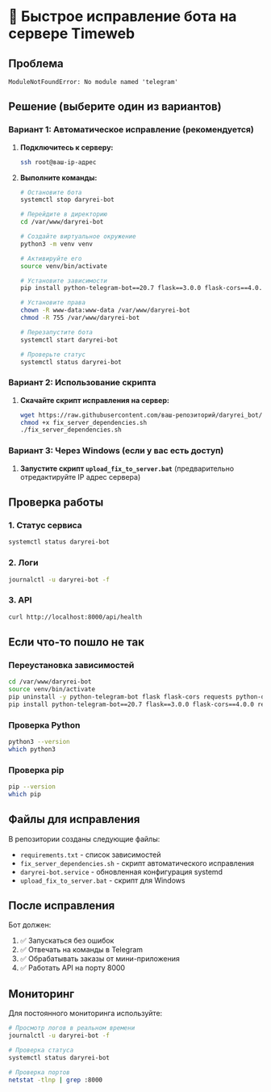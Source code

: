# 🚀 Быстрое исправление бота на сервере Timeweb

## Проблема
```
ModuleNotFoundError: No module named 'telegram'
```

## Решение (выберите один из вариантов)

### Вариант 1: Автоматическое исправление (рекомендуется)

1. **Подключитесь к серверу:**
   ```bash
   ssh root@ваш-ip-адрес
   ```

2. **Выполните команды:**
   ```bash
   # Остановите бота
   systemctl stop daryrei-bot
   
   # Перейдите в директорию
   cd /var/www/daryrei-bot
   
   # Создайте виртуальное окружение
   python3 -m venv venv
   
   # Активируйте его
   source venv/bin/activate
   
   # Установите зависимости
   pip install python-telegram-bot==20.7 flask==3.0.0 flask-cors==4.0.0 requests==2.31.0 python-dotenv==1.0.0
   
   # Установите права
   chown -R www-data:www-data /var/www/daryrei-bot
   chmod -R 755 /var/www/daryrei-bot
   
   # Перезапустите бота
   systemctl start daryrei-bot
   
   # Проверьте статус
   systemctl status daryrei-bot
   ```

### Вариант 2: Использование скрипта

1. **Скачайте скрипт исправления на сервер:**
   ```bash
   wget https://raw.githubusercontent.com/ваш-репозиторий/daryrei_bot/main/fix_server_dependencies.sh
   chmod +x fix_server_dependencies.sh
   ./fix_server_dependencies.sh
   ```

### Вариант 3: Через Windows (если у вас есть доступ)

1. **Запустите скрипт `upload_fix_to_server.bat`** (предварительно отредактируйте IP адрес сервера)

## Проверка работы

### 1. Статус сервиса
```bash
systemctl status daryrei-bot
```

### 2. Логи
```bash
journalctl -u daryrei-bot -f
```

### 3. API
```bash
curl http://localhost:8000/api/health
```

## Если что-то пошло не так

### Переустановка зависимостей
```bash
cd /var/www/daryrei-bot
source venv/bin/activate
pip uninstall -y python-telegram-bot flask flask-cors requests python-dotenv
pip install python-telegram-bot==20.7 flask==3.0.0 flask-cors==4.0.0 requests==2.31.0 python-dotenv==1.0.0
```

### Проверка Python
```bash
python3 --version
which python3
```

### Проверка pip
```bash
pip --version
which pip
```

## Файлы для исправления

В репозитории созданы следующие файлы:
- `requirements.txt` - список зависимостей
- `fix_server_dependencies.sh` - скрипт автоматического исправления
- `daryrei-bot.service` - обновленная конфигурация systemd
- `upload_fix_to_server.bat` - скрипт для Windows

## После исправления

Бот должен:
1. ✅ Запускаться без ошибок
2. ✅ Отвечать на команды в Telegram
3. ✅ Обрабатывать заказы от мини-приложения
4. ✅ Работать API на порту 8000

## Мониторинг

Для постоянного мониторинга используйте:
```bash
# Просмотр логов в реальном времени
journalctl -u daryrei-bot -f

# Проверка статуса
systemctl status daryrei-bot

# Проверка портов
netstat -tlnp | grep :8000
```
